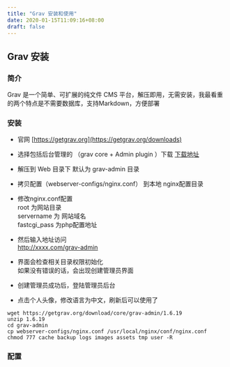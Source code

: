 ```yaml
---
title: "Grav 安装和使用"
date: 2020-01-15T11:09:16+08:00
draft: false
---
```



## Grav 安装

### 简介
Grav 是一个简单、可扩展的纯文件 CMS 平台，解压即用，无需安装，我最看重的两个特点是不需要数据库，支持Markdown，方便部署

### 安装

- 官网 [https://getgrav.org](https://getgrav.org/downloads)

- 选择包括后台管理的 （grav core + Admin plugin ）下载
[下载地址](https://getgrav.org/download/core/grav-admin/latest)

- 解压到 Web 目录下 默认为 grav-admin 目录

- 拷贝配置（webserver-configs/nginx.conf） 到本地 nginx配置目录

- 修改nginx.conf配置  
  root 为网站目录  
  servername 为 网站域名  
  fastcgi_pass 为php配置地址

- 然后输入地址访问  
   http://xxxx.com/grav-admin 

- 界面会检查相关目录权限初始化  
  如果没有错误的话，会出现创建管理员界面

- 创建管理员成功后，登陆管理员后台 

- 点击个人头像，修改语言为中文，刷新后可以使用了

```shell
wget https://getgrav.org/download/core/grav-admin/1.6.19 
unzip 1.6.19
cd grav-admin
cp webserver-configs/nginx.conf /usr/local/nginx/conf/nginx.conf
chmod 777 cache backup logs images assets tmp user -R

```
### 配置

